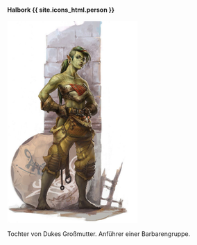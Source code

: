 ---
---

#### Halbork {{ site.icons_html.person }}

<img src='/images/skt/sharo.png' class="image-left move-left" style="max-width: 300px" />

Tochter von Dukes Großmutter. Anführer einer Barbarengruppe.

<div style="clear: both"></div>
